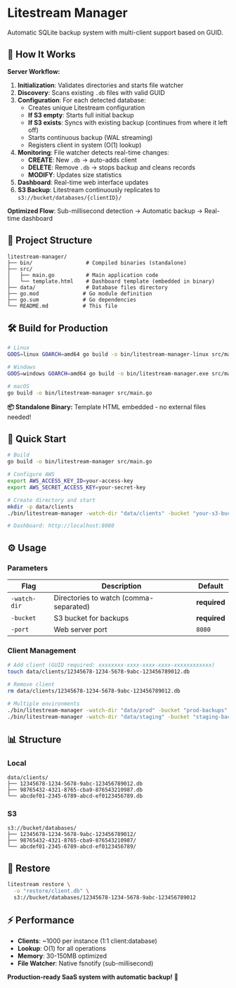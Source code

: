 # Litestream Manager

Automatic SQLite backup system with multi-client support based on GUID.

## 🔄 How It Works

**Server Workflow:**

1. **Initialization**: Validates directories and starts file watcher
2. **Discovery**: Scans existing `.db` files with valid GUID
3. **Configuration**: For each detected database:
   - Creates unique Litestream configuration
   - **If S3 empty**: Starts full initial backup
   - **If S3 exists**: Syncs with existing backup (continues from where it left off)
   - Starts continuous backup (WAL streaming)
   - Registers client in system (O(1) lookup)
4. **Monitoring**: File watcher detects real-time changes:
   - **CREATE**: New `.db` → auto-adds client
   - **DELETE**: Remove `.db` → stops backup and cleans records
   - **MODIFY**: Updates size statistics
5. **Dashboard**: Real-time web interface updates
6. **S3 Backup**: Litestream continuously replicates to `s3://bucket/databases/{clientID}/`

**Optimized Flow**: Sub-millisecond detection → Automatic backup → Real-time dashboard

## 📁 Project Structure

```
litestream-manager/
├── bin/                 # Compiled binaries (standalone)
├── src/
│   ├── main.go          # Main application code
│   └── template.html    # Dashboard template (embedded in binary)
├── data/                # Database files directory
├── go.mod              # Go module definition
├── go.sum              # Go dependencies
└── README.md           # This file
```

## 🛠️ Build for Production

```bash
# Linux
GOOS=linux GOARCH=amd64 go build -o bin/litestream-manager-linux src/main.go

# Windows  
GOOS=windows GOARCH=amd64 go build -o bin/litestream-manager.exe src/main.go

# macOS
go build -o bin/litestream-manager src/main.go
```

**📦 Standalone Binary:** Template HTML embedded - no external files needed!

## 🚀 Quick Start

```bash
# Build
go build -o bin/litestream-manager src/main.go

# Configure AWS
export AWS_ACCESS_KEY_ID=your-access-key
export AWS_SECRET_ACCESS_KEY=your-secret-key

# Create directory and start
mkdir -p data/clients
./bin/litestream-manager -watch-dir "data/clients" -bucket "your-s3-bucket"

# Dashboard: http://localhost:8080
```

## ⚙️ Usage

### Parameters

| Flag | Description | Default |
|------|-------------|---------|
| `-watch-dir` | Directories to watch (comma-separated) | **required** |
| `-bucket` | S3 bucket for backups | **required** |
| `-port` | Web server port | `8080` |

### Client Management

```bash
# Add client (GUID required: xxxxxxxx-xxxx-xxxx-xxxx-xxxxxxxxxxxx)
touch data/clients/12345678-1234-5678-9abc-123456789012.db

# Remove client
rm data/clients/12345678-1234-5678-9abc-123456789012.db

# Multiple environments
./bin/litestream-manager -watch-dir "data/prod" -bucket "prod-backups"
./bin/litestream-manager -watch-dir "data/staging" -bucket "staging-backups" -port 8081
```

## 📊 Structure

### Local
```
data/clients/
├── 12345678-1234-5678-9abc-123456789012.db
├── 98765432-4321-8765-cba9-876543210987.db
└── abcdef01-2345-6789-abcd-ef0123456789.db
```

### S3
```
s3://bucket/databases/
├── 12345678-1234-5678-9abc-123456789012/
├── 98765432-4321-8765-cba9-876543210987/
└── abcdef01-2345-6789-abcd-ef0123456789/
```

## 🔧 Restore

```bash
litestream restore \
  -o "restore/client.db" \
  s3://bucket/databases/12345678-1234-5678-9abc-123456789012
```

## ⚡ Performance

- **Clients**: ~1000 per instance (1:1 client:database)
- **Lookup**: O(1) for all operations
- **Memory**: 30-150MB optimized
- **File Watcher**: Native fsnotify (sub-millisecond)

**Production-ready SaaS system with automatic backup!** 🚀

